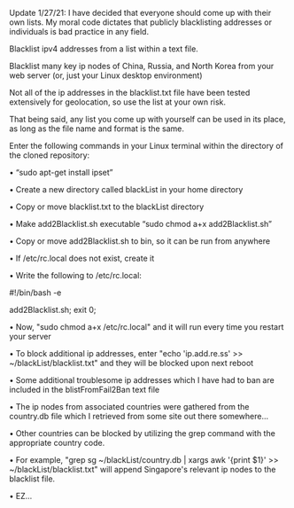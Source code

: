 Update 1/27/21: I have decided that everyone should come up with their own lists. My moral code dictates that publicly blacklisting addresses or individuals is bad practice in any field. 

Blacklist ipv4 addresses from a list within a text file. 

Blacklist many key ip nodes of China, Russia, and North Korea from your web server (or, just your Linux desktop environment)

Not all of the ip addresses in the blacklist.txt file have been tested extensively for geolocation, so use the list at your own risk.

That being said, any list you come up with yourself can be used in its place, as long as the file name and format is the same.

Enter the following commands in your Linux terminal within the directory of the cloned repository: 

• “sudo apt-get install ipset”

• Create a new directory called blackList in your home directory

• Copy or move blacklist.txt to the blackList directory

• Make add2Blacklist.sh executable “sudo chmod a+x add2Blacklist.sh”

• Copy or move add2Blacklist.sh to bin, so it can be run from anywhere

• If /etc/rc.local does not exist, create it

• Write the following to /etc/rc.local:

#!/bin/bash -e

add2Blacklist.sh;
exit 0;

• Now, "sudo chmod a+x /etc/rc.local" and it will run every time you restart your server

• To block additional ip addresses, enter "echo 'ip.add.re.ss' >> ~/blackList/blacklist.txt" and they will be blocked upon next reboot

• Some additional troublesome ip addresses which I have had to ban are included in the blistFromFail2Ban text file

• The ip nodes from associated countries were gathered from the country.db file which I retrieved from some site out there somewhere...

• Other countries can be blocked by utilizing the grep command with the appropriate country code.

• For example, "grep sg ~/blackList/country.db | xargs awk '{print $1}' >> ~/blackList/blacklist.txt" will append Singapore's 
relevant ip nodes to the blacklist file.

• EZ...


